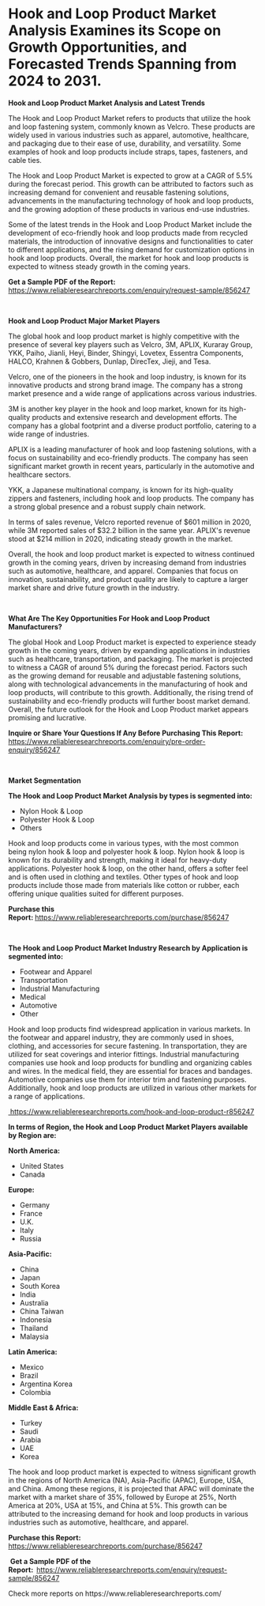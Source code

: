 <p><h1>Hook and Loop Product Market Analysis Examines its Scope on Growth Opportunities, and Forecasted Trends Spanning from 2024 to 2031.</h1></p><p><strong>Hook and Loop Product Market Analysis and Latest Trends</strong></p>
<p><p>The Hook and Loop Product Market refers to products that utilize the hook and loop fastening system, commonly known as Velcro. These products are widely used in various industries such as apparel, automotive, healthcare, and packaging due to their ease of use, durability, and versatility. Some examples of hook and loop products include straps, tapes, fasteners, and cable ties.</p><p>The Hook and Loop Product Market is expected to grow at a CAGR of 5.5% during the forecast period. This growth can be attributed to factors such as increasing demand for convenient and reusable fastening solutions, advancements in the manufacturing technology of hook and loop products, and the growing adoption of these products in various end-use industries. </p><p>Some of the latest trends in the Hook and Loop Product Market include the development of eco-friendly hook and loop products made from recycled materials, the introduction of innovative designs and functionalities to cater to different applications, and the rising demand for customization options in hook and loop products. Overall, the market for hook and loop products is expected to witness steady growth in the coming years.</p></p>
<p><strong>Get a Sample PDF of the Report:&nbsp;</strong> <a href="https://www.reliableresearchreports.com/enquiry/request-sample/856247">https://www.reliableresearchreports.com/enquiry/request-sample/856247</a></p>
<p>&nbsp;</p>
<p><strong>Hook and Loop Product Major Market Players</strong></p>
<p><p>The global hook and loop product market is highly competitive with the presence of several key players such as Velcro, 3M, APLIX, Kuraray Group, YKK, Paiho, Jianli, Heyi, Binder, Shingyi, Lovetex, Essentra Components, HALCO, Krahnen & Gobbers, Dunlap, DirecTex, Jieji, and Tesa. </p><p>Velcro, one of the pioneers in the hook and loop industry, is known for its innovative products and strong brand image. The company has a strong market presence and a wide range of applications across various industries. </p><p>3M is another key player in the hook and loop market, known for its high-quality products and extensive research and development efforts. The company has a global footprint and a diverse product portfolio, catering to a wide range of industries.</p><p>APLIX is a leading manufacturer of hook and loop fastening solutions, with a focus on sustainability and eco-friendly products. The company has seen significant market growth in recent years, particularly in the automotive and healthcare sectors.</p><p>YKK, a Japanese multinational company, is known for its high-quality zippers and fasteners, including hook and loop products. The company has a strong global presence and a robust supply chain network.</p><p>In terms of sales revenue, Velcro reported revenue of $601 million in 2020, while 3M reported sales of $32.2 billion in the same year. APLIX's revenue stood at $214 million in 2020, indicating steady growth in the market.</p><p>Overall, the hook and loop product market is expected to witness continued growth in the coming years, driven by increasing demand from industries such as automotive, healthcare, and apparel. Companies that focus on innovation, sustainability, and product quality are likely to capture a larger market share and drive future growth in the industry.</p></p>
<p>&nbsp;</p>
<p><strong>What Are The Key Opportunities For Hook and Loop Product Manufacturers?</strong></p>
<p><p>The global Hook and Loop Product market is expected to experience steady growth in the coming years, driven by expanding applications in industries such as healthcare, transportation, and packaging. The market is projected to witness a CAGR of around 5% during the forecast period. Factors such as the growing demand for reusable and adjustable fastening solutions, along with technological advancements in the manufacturing of hook and loop products, will contribute to this growth. Additionally, the rising trend of sustainability and eco-friendly products will further boost market demand. Overall, the future outlook for the Hook and Loop Product market appears promising and lucrative.</p></p>
<p><strong>Inquire or Share Your Questions If Any Before Purchasing This Report:</strong> <a href="https://www.reliableresearchreports.com/enquiry/pre-order-enquiry/856247">https://www.reliableresearchreports.com/enquiry/pre-order-enquiry/856247</a></p>
<p>&nbsp;</p>
<p><strong>Market Segmentation</strong></p>
<p><strong>The Hook and Loop Product Market Analysis by types is segmented into:</strong></p>
<p><ul><li>Nylon Hook & Loop</li><li>Polyester Hook & Loop</li><li>Others</li></ul></p>
<p><p>Hook and loop products come in various types, with the most common being nylon hook & loop and polyester hook & loop. Nylon hook & loop is known for its durability and strength, making it ideal for heavy-duty applications. Polyester hook & loop, on the other hand, offers a softer feel and is often used in clothing and textiles. Other types of hook and loop products include those made from materials like cotton or rubber, each offering unique qualities suited for different purposes.</p></p>
<p><strong>Purchase this Report:&nbsp;</strong><a href="https://www.reliableresearchreports.com/purchase/856247">https://www.reliableresearchreports.com/purchase/856247</a></p>
<p>&nbsp;</p>
<p><strong>The Hook and Loop Product Market Industry Research by Application is segmented into:</strong></p>
<p><ul><li>Footwear and Apparel</li><li>Transportation</li><li>Industrial Manufacturing</li><li>Medical</li><li>Automotive</li><li>Other</li></ul></p>
<p><p>Hook and loop products find widespread application in various markets. In the footwear and apparel industry, they are commonly used in shoes, clothing, and accessories for secure fastening. In transportation, they are utilized for seat coverings and interior fittings. Industrial manufacturing companies use hook and loop products for bundling and organizing cables and wires. In the medical field, they are essential for braces and bandages. Automotive companies use them for interior trim and fastening purposes. Additionally, hook and loop products are utilized in various other markets for a range of applications.</p></p>
<p><a href="https://www.reliableresearchreports.com/hook-and-loop-product-r856247">&nbsp;https://www.reliableresearchreports.com/hook-and-loop-product-r856247</a></p>
<p><strong>In terms of Region, the Hook and Loop Product Market Players available by Region are:</strong></p>
<p>
    <p> <strong> North America: </strong>
        <ul>
            <li>United States</li>
            <li>Canada</li>
        </ul>
        </p> 
    <p> <strong> Europe: </strong>
        <ul>
            <li>Germany</li>
            <li>France</li>
            <li>U.K.</li>
            <li>Italy</li>
            <li>Russia</li>
        </ul>
        </p> 
    <p> <strong> Asia-Pacific: </strong>
        <ul>
            <li>China</li>
            <li>Japan</li>
            <li>South Korea</li>
            <li>India</li>
            <li>Australia</li>
            <li>China Taiwan</li>
            <li>Indonesia</li>
            <li>Thailand</li>
            <li>Malaysia</li>
        </ul>
        </p> 
    <p> <strong> Latin America: </strong>
        <ul>
            <li>Mexico</li>
            <li>Brazil</li>
            <li>Argentina Korea</li>
            <li>Colombia</li>
        </ul>
        </p> 
    <p> <strong> Middle East & Africa: </strong>
        <ul>
            <li>Turkey</li>
            <li>Saudi</li>
            <li>Arabia</li>
            <li>UAE</li>
            <li>Korea</li>
        </ul>
    </p>
    </p>
<p><p>The hook and loop product market is expected to witness significant growth in the regions of North America (NA), Asia-Pacific (APAC), Europe, USA, and China. Among these regions, it is projected that APAC will dominate the market with a market share of 35%, followed by Europe at 25%, North America at 20%, USA at 15%, and China at 5%. This growth can be attributed to the increasing demand for hook and loop products in various industries such as automotive, healthcare, and apparel.</p></p>
<p><strong>Purchase this Report: </strong><a href="https://www.reliableresearchreports.com/purchase/856247">https://www.reliableresearchreports.com/purchase/856247</a></p>
<p>&nbsp;<strong>Get a Sample PDF of the Report:&nbsp;&nbsp;</strong><a href="https://www.reliableresearchreports.com/enquiry/request-sample/856247">https://www.reliableresearchreports.com/enquiry/request-sample/856247</a></p>
<p><strong></strong></p>
<p>Check more reports on https://www.reliableresearchreports.com/</p>